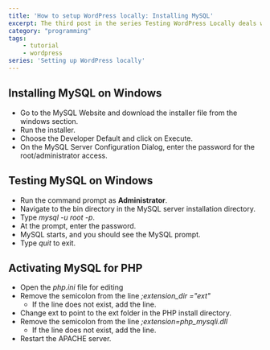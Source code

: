 ```yaml
---
title: 'How to setup WordPress locally: Installing MySQL'
excerpt: The third post in the series Testing WordPress Locally deals with installing MySQL on windows.
category: "programming"
tags:
    - tutorial
    - wordpress
series: 'Setting up WordPress locally'
---
```


## Installing MySQL on Windows

-   Go to the MySQL Website and download the installer file from the windows section.
-   Run the installer.
-   Choose the Developer Default and click on Execute.
-   On the MySQL Server Configuration Dialog, enter the password for the root/administrator access.

## Testing MySQL on Windows

-   Run the command prompt as **Administrator**.
-   Navigate to the bin directory in the MySQL server installation directory.
-   Type _mysql -u root -p_.
-   At the prompt, enter the password.
-   MySQL starts, and you should see the MySQL prompt.
-   Type _quit_ to exit.

## Activating MySQL for PHP

-   Open the _php.ini_ file for editing
-   Remove the semicolon from the line _;extension_dir ="ext"_
    -   If the line does not exist, add the line.
-   Change ext to point to the ext folder in the PHP install directory.
-   Remove the semicolon from the line _;extension=php_mysqli.dll_
    -   If the line does not exist, add the line.
-   Restart the APACHE server.
